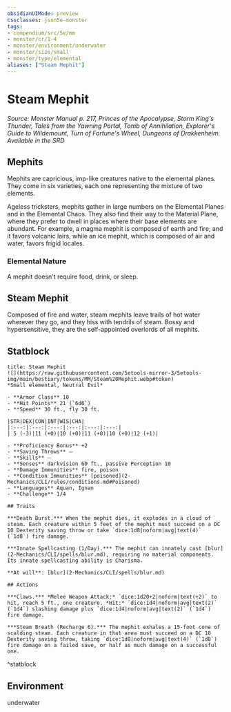 ```yaml
---
obsidianUIMode: preview
cssclasses: json5e-monster
tags:
- compendium/src/5e/mm
- monster/cr/1-4
- monster/environment/underwater
- monster/size/small
- monster/type/elemental
aliases: ["Steam Mephit"]
---
```

# Steam Mephit
*Source: Monster Manual p. 217, Princes of the Apocalypse, Storm King's Thunder, Tales from the Yawning Portal, Tomb of Annihilation, Explorer's Guide to Wildemount, Turn of Fortune's Wheel, Dungeons of Drakkenheim. Available in the <span title='Systems Reference Document (5.1)'>SRD</span>*  

## Mephits

Mephits are capricious, imp-like creatures native to the elemental planes. They come in six varieties, each one representing the mixture of two elements.

Ageless tricksters, mephits gather in large numbers on the Elemental Planes and in the Elemental Chaos. They also find their way to the Material Plane, where they prefer to dwell in places where their base elements are abundant. For example, a magma mephit is composed of earth and fire, and it favors volcanic lairs, while an ice mephit, which is composed of air and water, favors frigid locales.

### Elemental Nature

A mephit doesn't require food, drink, or sleep.

## Steam Mephit

Composed of fire and water, steam mephits leave trails of hot water wherever they go, and they hiss with tendrils of steam. Bossy and hypersensitive, they are the self-appointed overlords of all mephits.

## Statblock

```ad-statblock
title: Steam Mephit
![](https://raw.githubusercontent.com/5etools-mirror-3/5etools-img/main/bestiary/tokens/MM/Steam%20Mephit.webp#token)
*Small elemental, Neutral Evil*

- **Armor Class** 10
- **Hit Points** 21 (`6d6`)
- **Speed** 30 ft., fly 30 ft.

|STR|DEX|CON|INT|WIS|CHA|
|:---:|:---:|:---:|:---:|:---:|:---:|
| 5 (-3)|11 (+0)|10 (+0)|11 (+0)|10 (+0)|12 (+1)|

- **Proficiency Bonus** +2
- **Saving Throws** ⏤
- **Skills** ⏤
- **Senses** darkvision 60 ft., passive Perception 10
- **Damage Immunities** fire, poison
- **Condition Immunities** [poisoned](2-Mechanics/CLI/rules/conditions.md#Poisoned)
- **Languages** Aquan, Ignan
- **Challenge** 1/4

## Traits

***Death Burst.*** When the mephit dies, it explodes in a cloud of steam. Each creature within 5 feet of the mephit must succeed on a DC 10 Dexterity saving throw or take `dice:1d8|noform|avg|text(4)` (`1d8`) fire damage.

***Innate Spellcasting (1/Day).*** The mephit can innately cast [blur](2-Mechanics/CLI/spells/blur.md), requiring no material components. Its innate spellcasting ability is Charisma.

**At will**: [blur](2-Mechanics/CLI/spells/blur.md)

## Actions

***Claws.*** *Melee Weapon Attack:* `dice:1d20+2|noform|text(+2)` to hit, reach 5 ft., one creature. *Hit:* `dice:1d4|noform|avg|text(2)` (`1d4`) slashing damage plus `dice:1d4|noform|avg|text(2)` (`1d4`) fire damage.

***Steam Breath (Recharge 6).*** The mephit exhales a 15-foot cone of scalding steam. Each creature in that area must succeed on a DC 10 Dexterity saving throw, taking `dice:1d8|noform|avg|text(4)` (`1d8`) fire damage on a failed save, or half as much damage on a successful one.
```
^statblock

## Environment

underwater